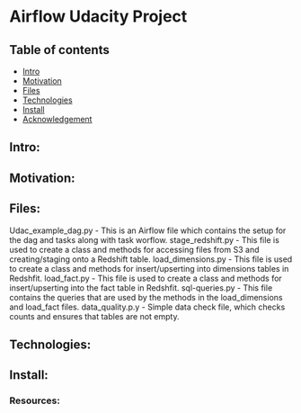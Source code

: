 # Airflow Udacity Project

## Table of contents
* [Intro](#Intro)
* [Motivation](#Motivation)
* [Files](#Files)
* [Technologies](#Technologies)
* [Install](#Install)
* [Acknowledgement](#Acknowledgement)


## Intro:

## Motivation:

## Files:
Udac_example_dag.py - This is an Airflow file which contains the setup for the dag and tasks along with task worflow.
stage_redshift.py - This file is used to create a class and methods for accessing files from S3 and creating/staging onto a Redshift table.
load_dimensions.py - This file is used to create a class and methods for insert/upserting into dimensions tables in Redshfit.
load_fact.py - This file is used to create a class and methods for insert/upserting into the fact table in Redshfit.
sql-queries.py - This file contains the queries that are used by the methods in the load_dimensions and load_fact files.
data_quality.p.y - Simple data check file, which checks counts and ensures that tables are not empty.

## Technologies:


## Install:


### Resources:
